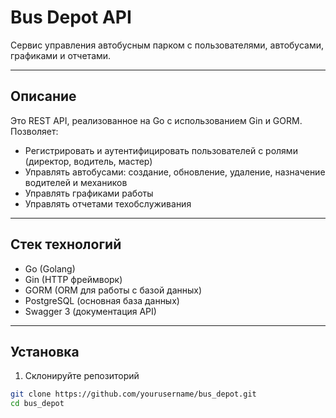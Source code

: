 # Bus Depot API

Сервис управления автобусным парком с пользователями, автобусами, графиками и отчетами.

---

## Описание

Это REST API, реализованное на Go с использованием Gin и GORM. Позволяет:

- Регистрировать и аутентифицировать пользователей с ролями (директор, водитель, мастер)
- Управлять автобусами: создание, обновление, удаление, назначение водителей и механиков
- Управлять графиками работы 
- Управлять отчетами техобслуживания 

---

## Стек технологий

- Go (Golang)
- Gin (HTTP фреймворк)
- GORM (ORM для работы с базой данных)
- PostgreSQL (основная база данных)
- Swagger 3 (документация API)

---

## Установка

1. Склонируйте репозиторий

```bash
git clone https://github.com/yourusername/bus_depot.git
cd bus_depot
